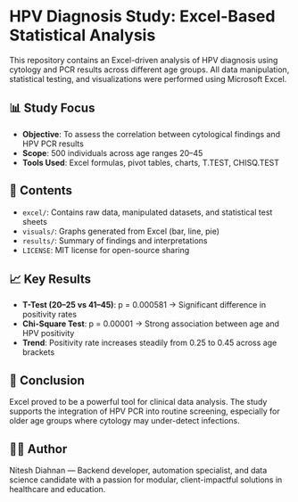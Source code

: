# HPV Diagnosis Study: Excel-Based Statistical Analysis

This repository contains an Excel-driven analysis of HPV diagnosis using cytology and PCR results across different age groups. All data manipulation, statistical testing, and visualizations were performed using Microsoft Excel.

## 📊 Study Focus

- **Objective**: To assess the correlation between cytological findings and HPV PCR results
- **Scope**: 500 individuals across age ranges 20–45
- **Tools Used**: Excel formulas, pivot tables, charts, T.TEST, CHISQ.TEST

## 📁 Contents

- `excel/`: Contains raw data, manipulated datasets, and statistical test sheets
- `visuals/`: Graphs generated from Excel (bar, line, pie)
- `results/`: Summary of findings and interpretations
- `LICENSE`: MIT license for open-source sharing

## 📈 Key Results

- **T-Test (20–25 vs 41–45)**: p = 0.000581 → Significant difference in positivity rates
- **Chi-Square Test**: p = 0.00001 → Strong association between age and HPV positivity
- **Trend**: Positivity rate increases steadily from 0.25 to 0.45 across age brackets

## 📌 Conclusion

Excel proved to be a powerful tool for clinical data analysis. The study supports the integration of HPV PCR into routine screening, especially for older age groups where cytology may under-detect infections.

## 👨‍⚕️ Author

Nitesh Diahnan — Backend developer, automation specialist, and data science candidate with a passion for modular, client-impactful solutions in healthcare and education.
